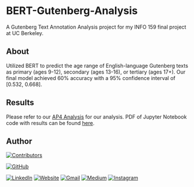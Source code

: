 # BERT-Gutenberg-Analysis

A Gutenberg Text Annotation Analysis project for my INFO 159 final project at UC Berkeley.

## About
Utilized BERT to predict the age range of English-language Gutenberg texts as primary (ages 9-12), secondary (ages 13-16), or tertiary (ages 17+). Our final model achieved 60% accuracy with a 95% confidence interval of [0.532, 0.668].

## Results
Please refer to our [AP4 Analysis](https://github.com/amelialwx/BERT-Gutenberg-Analysis/blob/main/AP4%20Analysis.pdf) for our analysis. PDF of Jupyter Notebook code with results can be found [here](https://github.com/amelialwx/BERT-Gutenberg-Analysis/blob/main/INFO%20159%20Final%20Project.pdf).

## Author
[![Contributors](https://contrib.rocks/image?repo=amelialwx/BERT-Gutenberg-Analysis)](https://github.com/amelialwx/BERT-Gutenberg-Analysis/graphs/contributors)

[![GitHub](https://img.shields.io/badge/GitHub-000000?style=for-the-badge&logo=github&logoColor=white)](https://github.com/amelialwx)

[![LinkedIn](https://img.shields.io/badge/LinkedIn-0077B5?style=for-the-badge&logo=github&logoColor=white)](https://linkedin.com/in/amelialwx)
[![Website](https://img.shields.io/badge/website-000000?style=for-the-badge&logo=About.me&logoColor=white)](https://amelialwx.github.io)
[![Gmail](https://img.shields.io/badge/Gmail-D14836?style=for-the-badge&logo=gmail&logoColor=white)](mailto:weixili@g.harvard.edu)
[![Medium](https://img.shields.io/badge/Medium-12100E?style=for-the-badge&logo=medium&logoColor=white)](https://amelialwx.medium.com)
[![Instagram](https://img.shields.io/badge/Instagram-E4405F?style=for-the-badge&logo=instagram&logoColor=white)](https://instagram.com/dplyrr)
